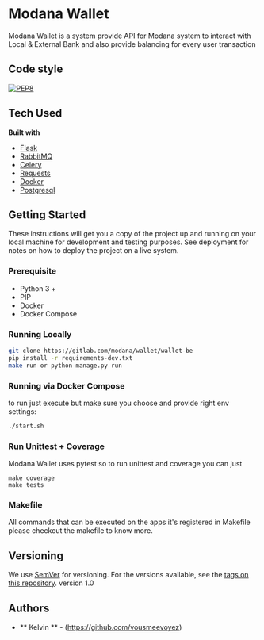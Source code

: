 # Modana Wallet

Modana Wallet is a system provide API for Modana system to interact with Local & External Bank and also provide balancing for every user transaction

## Code style
[![PEP8](https://img.shields.io/badge/code%20style-pep8-orange.svg)](https://www.python.org/dev/peps/pep-0008/)

## Tech Used
<b>Built with</b>
- [Flask](http://flask.pocoo.org)
- [RabbitMQ](http://flask.pocoo.org)
- [Celery](http://flask.pocoo.org)
- [Requests](http://flask.pocoo.org)
- [Docker](https://www.docker.com)
- [Postgresql](https://www.postgresql.org)


## Getting Started
These instructions will get you a copy of the project up and running on your local machine for development and testing purposes. See deployment for notes on how to deploy the project on a live system.


### Prerequisite

* Python 3 +
* PIP 
* Docker
* Docker Compose


### Running Locally

```bash
git clone https://gitlab.com/modana/wallet/wallet-be
pip install -r requirements-dev.txt
make run or python manage.py run
```

### Running via Docker Compose

to run just execute but make sure you choose and provide right env settings:
```bash
./start.sh
```

### Run Unittest + Coverage
Modana Wallet uses pytest so to run unittest and coverage you can just
```
make coverage
make tests
```

### Makefile
All commands that can be executed on the apps it's registered in Makefile
please checkout the makefile to know more.


## Versioning

We use [SemVer](http://semver.org/) for versioning. For the versions available, see the [tags on this repository](https://github.com/your/project/tags). 
version 1.0

## Authors

* ** Kelvin ** - (https://github.com/vousmeevoyez)
